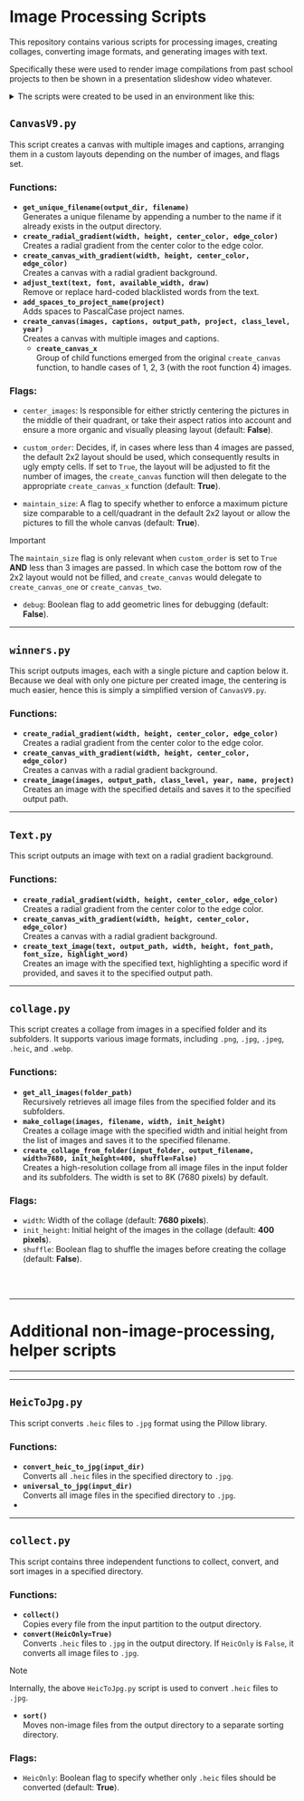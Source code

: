 # Image Processing Scripts

This repository contains various scripts for processing images, creating collages, converting image formats, and generating images with text.

Specifically these were used to render image compilations from past school projects to then be shown in a presentation slideshow video whatever.

<details>
<summary>The scripts were created to be used in an environment like this: </summary>
 

```plaintext
├───21_22
│   ├───Projectname_12
│   │       forename1 surname1.jpg
│   │       forename2 surname2.jpg
│   │       forename3 surname3.jpg
│   │       forename4 surname4.jpg
│   │
│   ├───Projectname_6
│   │       forename1 surname1.jpg
│   │       forename2 surname2.jpg
│   │       forename3 surname3.jpg
│   │
│   └───Projectname_9
│           forename1 surname1.jpg
│
├───22_23
│   ├───Projectname_11
│   │       forename1 surname1.jpg
│   │       forename2 surname2.jpg
│   │
│   ├───Projectname_7
│   │       forename1 surname1.jpg
│   │       forename2 surname2.jpg
│   │       forename3 surname3.jpg
│   │       forename4 surname4.jpg
│   │       forename5 surname5.jpg
│   │
│   ├───Projectname_8
│   │       forename1 surname1.jpg
│   │       forename2 surname2.jpg
│   │
│   └───Projectname_10
│           forename1 surname1.jpg
│           forename2 surname2.jpg
│           forename3 surname3.jpg
│           forename4 surname4.jpg
│           forename5 surname5.jpg
│           forename6 surname6.jpg
│
└───23_24
    ├───Projectname_9
    │       forename1 surname1.jpg
    │
    ├───Projectname_7
    │       forename1 surname1.jpg
    │       forename2 surname2.jpg
    │       forename3 surname3.jpg
    │       forename4 surname4.jpg
    │       forename5 surname5.jpg
    │
    └───Projectname_10
            forename1 surname1.jpg
            forename2 surname2.jpg
```

</details>

## `CanvasV9.py`
This script creates a canvas with multiple images and captions, arranging them in a custom layouts depending on the number of images, and flags set.

### Functions:
- **`get_unique_filename(output_dir, filename)`**  
  Generates a unique filename by appending a number to the name if it already exists in the output directory.
- **`create_radial_gradient(width, height, center_color, edge_color)`**  
  Creates a radial gradient from the center color to the edge color.
- **`create_canvas_with_gradient(width, height, center_color, edge_color)`**  
  Creates a canvas with a radial gradient background.
- **`adjust_text(text, font, available_width, draw)`**  
  Remove or replace hard-coded blacklisted words from the text.
- **`add_spaces_to_project_name(project)`**  
  Adds spaces to PascalCase project names.
- **`create_canvas(images, captions, output_path, project, class_level, year)`**  
  Creates a canvas with multiple images and captions.
  - **`create_canvas_x`**  
    Group of child functions emerged from the original `create_canvas` function, to handle cases of 1, 2, 3 (with the root function 4) images.

### Flags:
- `center_images`: Is responsible for either strictly centering the pictures in the middle of their quadrant,
or take their aspect ratios into account and ensure a more organic and visually pleasing layout (default: **False**).


- `custom_order`: Decides, if, in cases where less than 4 images are passed, the default 2x2 layout should be used,
which consequently results in ugly empty cells. If set to `True`, the layout will be adjusted to fit the number of images,
the `create_canvas` function will then delegate to the appropriate `create_canvas_x` function (default: **True**).


- `maintain_size`: A flag to specify whether to enforce a maximum picture size comparable to a cell/quadrant in the default
2x2 layout or allow the pictures to fill the whole canvas (default: **True**).
> [!IMPORTANT]  
> The `maintain_size` flag is only relevant when `custom_order` is set to `True` **AND** less than 3 images are passed.
> In which case the bottom row of the 2x2 layout would not be filled, and `create_canvas` would delegate to `create_canvas_one` or `create_canvas_two`.

- `debug`: Boolean flag to add geometric lines for debugging (default: **False**).

---

## `winners.py`
This script outputs images, each with a single picture and caption below it.
Because we deal with only one picture per created image, the centering is much easier, hence this is simply a simplified
version of `CanvasV9.py`.


### Functions:
- **`create_radial_gradient(width, height, center_color, edge_color)`**  
  Creates a radial gradient from the center color to the edge color.
- **`create_canvas_with_gradient(width, height, center_color, edge_color)`**  
  Creates a canvas with a radial gradient background.
- **`create_image(images, output_path, class_level, year, name, project)`**  
  Creates an image with the specified details and saves it to the specified output path.

---

## `Text.py`
This script outputs an image with text on a radial gradient background.  

### Functions:
- **`create_radial_gradient(width, height, center_color, edge_color)`**  
  Creates a radial gradient from the center color to the edge color.
- **`create_canvas_with_gradient(width, height, center_color, edge_color)`**  
  Creates a canvas with a radial gradient background.
- **`create_text_image(text, output_path, width, height, font_path, font_size, highlight_word)`**  
  Creates an image with the specified text, highlighting a specific word if provided, and saves it to the specified output path.

---

## `collage.py`
This script creates a collage from images in a specified folder and its subfolders. It supports various image formats, including `.png`, `.jpg`, `.jpeg`, `.heic`, and `.webp`.  

### Functions:
- **`get_all_images(folder_path)`**  
  Recursively retrieves all image files from the specified folder and its subfolders.
- **`make_collage(images, filename, width, init_height)`**  
  Creates a collage image with the specified width and initial height from the list of images and saves it to the specified filename.
- **`create_collage_from_folder(input_folder, output_filename, width=7680, init_height=400, shuffle=False)`**  
  Creates a high-resolution collage from all image files in the input folder and its subfolders. The width is set to 8K (7680 pixels) by default.

### Flags:
- `width`: Width of the collage (default: **7680 pixels**).
- `init_height`: Initial height of the images in the collage (default: **400 pixels**).
- `shuffle`: Boolean flag to shuffle the images before creating the collage (default: **False**).


<br>
<br>

---

# Additional non-image-processing, helper scripts

---

---

## `HeicToJpg.py`
This script converts `.heic` files to `.jpg` format using the Pillow library.  

### Functions:
- **`convert_heic_to_jpg(input_dir)`**  
  Converts all `.heic` files in the specified directory to `.jpg`.
- **`universal_to_jpg(input_dir)`**  
  Converts all image files in the specified directory to `.jpg`.
- 
---

## `collect.py`
This script contains three independent functions to collect, convert, and sort images in a specified directory.

### Functions:
- **`collect()`**  
  Copies every file from the input partition to the output directory.
- **`convert(HeicOnly=True)`**  
  Converts `.heic` files to `.jpg` in the output directory. If `HeicOnly` is `False`, it converts all image files to `.jpg`.
> [!NOTE]
> Internally, the above `HeicToJpg.py` script is used to convert `.heic` files to `.jpg`.
- **`sort()`**  
  Moves non-image files from the output directory to a separate sorting directory.

### Flags:
- `HeicOnly`: Boolean flag to specify whether only `.heic` files should be converted (default: **True**).





